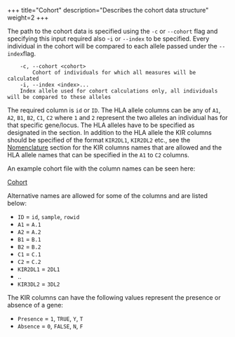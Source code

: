 +++
title="Cohort"
description="Describes the cohort data structure"
weight=2
+++

The path to the cohort data is specified using the `-c` or `--cohort` flag and specifying this input required also -`i` or `--index` to be specified.  Every individual in the cohort will be compared to each allele passed under the `--index`flag.

```
    -c, --cohort <cohort>
        Cohort of individuals for which all measures will be calculated
    -i, --index <index>...
	Index allele used for cohort calculations only, all individuals will be compared to these alleles
```

The required column is `id` or `ID`. The HLA allele columns can be any of `A1`, `A2`, `B1`, `B2`, `C1`, `C2` where `1` and `2` represent the two alleles an individual has for that specific gene/locus.  The HLA alleles have to be specified as designated in the  section. In addition to the HLA allele the KIR columns should be specified of the format `KIR2DL1`, `KIR2DL2` etc., see the [Nomenclature](@/input/nomenclature.md) section for the KIR columns names that are allowed and the HLA allele names that can be specified in the `A1` to `C2` columns.

An example cohort file with the column names can be seen here:

[Cohort][cohort]

Alternative names are allowed for some of the columns and are listed below:

- `ID` = `id`, `sample`, `rowid`
- `A1` = `A.1`
- `A2` = `A.2`
- `B1` = `B.1`
- `B2` = `B.2`
- `C1` = `C.1`
- `C2` = `C.2`
- `KIR2DL1` = `2DL1`
- ..
- `KIR3DL2` = `3DL2`

The KIR columns can have the following values represent the presence or absence of a gene:

- `Presence` = `1`, `TRUE`, `Y`, `T`
- `Absence` = `0`, `FALSE`, `N`, `F`


[cohort]: https://github.com/bjohnnyd/fs-tool/blob/master/tests/input/cohorts/example_cohort.csv




